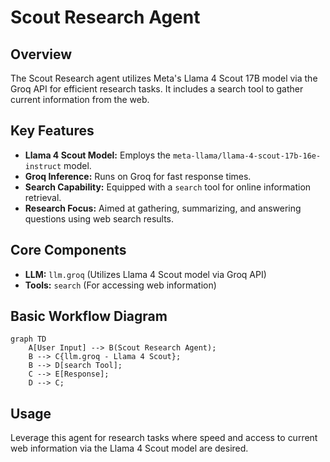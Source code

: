 # Scout Research Agent

## Overview

The Scout Research agent utilizes Meta's Llama 4 Scout 17B model via the Groq API for efficient research tasks. It includes a search tool to gather current information from the web.

## Key Features

- **Llama 4 Scout Model:** Employs the `meta-llama/llama-4-scout-17b-16e-instruct` model.
- **Groq Inference:** Runs on Groq for fast response times.
- **Search Capability:** Equipped with a `search` tool for online information retrieval.
- **Research Focus:** Aimed at gathering, summarizing, and answering questions using web search results.

## Core Components

- **LLM:** `llm.groq` (Utilizes Llama 4 Scout model via Groq API)
- **Tools:** `search` (For accessing web information)

## Basic Workflow Diagram

```mermaid
graph TD
    A[User Input] --> B(Scout Research Agent);
    B --> C{llm.groq - Llama 4 Scout};
    B --> D[search Tool];
    C --> E[Response];
    D --> C;
```

## Usage

Leverage this agent for research tasks where speed and access to current web information via the Llama 4 Scout model are desired.
